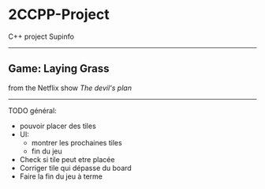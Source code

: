 # 2CCPP-Project
C++ project Supinfo
________________
## Game: Laying Grass
from the Netflix show *The devil's plan*
________________

TODO général:

* pouvoir placer des tiles
* UI:
  * montrer les prochaines tiles
  * fin du jeu
* Check si tile peut etre placée
* Corriger tile qui dépasse du board
* Faire la fin du jeu à terme
